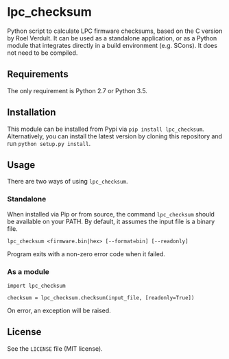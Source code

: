 # lpc_checksum
Python script to calculate LPC firmware checksums, based on the C version by Roel Verdult. It can be used as a standalone application, or as a Python module that integrates directly in a build environment (e.g. SCons). It does not need to be compiled.

## Requirements
The only requirement is Python 2.7 or Python 3.5.

## Installation
This module can be installed from Pypi via `pip install lpc_checksum`. Alternatively, you can install the latest version by cloning this repository and run `python setup.py install`.

## Usage
There are two ways of using `lpc_checksum`.

### Standalone
When installed via Pip or from source, the command `lpc_checksum` should be available on your PATH. By default, it assumes the input file is a binary file.

`lpc_checksum <firmware.bin|hex> [--format=bin] [--readonly]`

Program exits with a non-zero error code when it failed.

### As a module
```
import lpc_checksum

checksum = lpc_checksum.checksum(input_file, [readonly=True])
```

On error, an exception will be raised.

## License
See the `LICENSE` file (MIT license).
